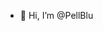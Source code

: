 - 👋 Hi, I’m @PellBlu

<!---
PellBlu/PellBlu is a ✨ special ✨ repository because its `README.md` (this file) appears on your GitHub profile.
You can click the Preview link to take a look at your changes.
--->
